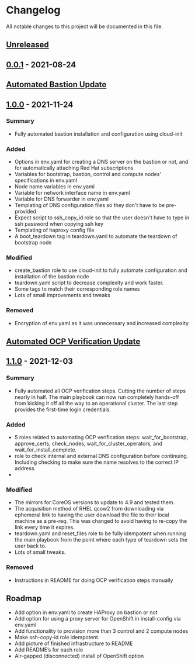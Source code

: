# Changelog

All notable changes to this project will be documented in this file.

## [Unreleased]

## [0.0.1] - 2021-08-24

[unreleased]: https://github.com/IBM/Ansible-OpenShift-Provisioning/compare/v0.0.1...HEAD
[0.0.1]: https://github.com/IBM/Ansible-OpenShift-Provisioning/compare/v0.0.1

## [Automated Bastion Update]

## [1.0.0] - 2021-11-24
[1.0.0]: https://github.com/IBM/Ansible-OpenShift-Provisioning/compare/v0.0.1...HEAD

### Summary
- Fully automated bastion installation and configuration using cloud-init

### Added
- Options in env.yaml for creating a DNS server on the bastion or not, and for automatically attaching Red Hat subscriptions
- Variables for bootstrap, bastion, control and compute nodes' specifications in env.yaml
- Node name variables in env.yaml
- Variable for network interface name in env.yaml
- Variable for DNS forwarder in env.yaml
- Templating of DNS configuration files so they don't have to be pre-provided
- Expect script to ssh_copy_id role so that the user doesn't have to type in ssh password when copying ssh key
- Templating of haproxy config file
- A boot_teardown tag in teardown.yaml to automate the teardown of bootstrap node
### Modified
- create_bastion role to use cloud-init to fully automate configuration and installation of the bastion node
- teardown.yaml script to decrease complexity and work faster.
- Some tags to match their corresponding role names
- Lots of small improvements and tweaks
### Removed
- Encryption of env.yaml as it was unnecessary and increased complexity

[Automated Bastion Update]: https://github.com/IBM/Ansible-OpenShift-Provisioning/compare/v1.0.0...HEAD
[1.0.0]: https://github.com/IBM/Ansible-OpenShift-Provisioning/compare/v1.0.0

## [Automated OCP Verification Update]

## [1.1.0] - 2021-12-03
[1.1.0]: https://github.com/IBM/Ansible-OpenShift-Provisioning/compare/v0.1.0...HEAD

### Summary
- Fully automated all OCP verification steps. Cutting the number of steps nearly in half. The main playbook can now run completely hands-off from kicking it off all the way to an operational cluster. The last step provides the first-time login credentials.

### Added
- 5 roles related to automating OCP verification steps: wait_for_bootstrap, approve_certs, check_nodes, wait_for_cluster_operators, and wait_for_install_complete.
- role to check internal and external DNS configuration before continuing. Including checking to make sure the name resolves to the correct IP address.
- 
### Modified
- The mirrors for CoreOS versions to update to 4.9 and tested them.
- The acquisition method of RHEL qcow2 from downloading via ephemeral link to having the user download the file to their local machine as a pre-req. This was changed to avoid having to re-copy the link every time it expires.
- teardown.yaml and reset_files role to be fully idempotent when running the main playbook from the point where each type of teardown sets the user back to.
- Lots of small tweaks.
### Removed
- Instructions in README for doing OCP verification steps manually

[Automated OCP Verification Update]: https://github.com/IBM/Ansible-OpenShift-Provisioning/compare/v1.1.0...v1.0.0
[1.1.0]: https://github.com/IBM/Ansible-OpenShift-Provisioning/compare/v1.1.0...v1.0.0

## Roadmap

- Add option in env.yaml to create HAProxy on bastion or not
- Add option for using a proxy server for OpenShift in install-config via env.yaml
- Add functionality to provision more than 3 control and 2 compute nodes
- Make ssh-copy-id role idempotent.
- Add picture of finished infrastructure to README
- Add README’s for each role
- Air-gapped (disconnected) install of OpenShift option
